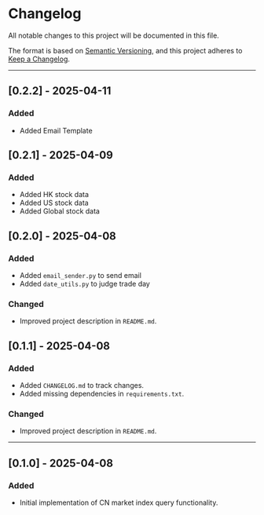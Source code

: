 # Changelog

All notable changes to this project will be documented in this file.

The format is based on [Semantic Versioning](https://semver.org/lang/en/), and this project adheres to [Keep a Changelog](https://keepachangelog.com/en/1.0.0/).

---

## [0.2.2] - 2025-04-11

### Added

- Added Email Template

## [0.2.1] - 2025-04-09

### Added

- Added HK stock data
- Added US stock data
- Added Global stock data

## [0.2.0] - 2025-04-08

### Added

- Added `email_sender.py` to send email
- Added `date_utils.py` to judge trade day

### Changed

- Improved project description in `README.md`.

## [0.1.1] - 2025-04-08

### Added

- Added `CHANGELOG.md` to track changes.
- Added missing dependencies in `requirements.txt`.

### Changed

- Improved project description in `README.md`.

---

## [0.1.0] - 2025-04-08

### Added

- Initial implementation of CN market index query functionality.
